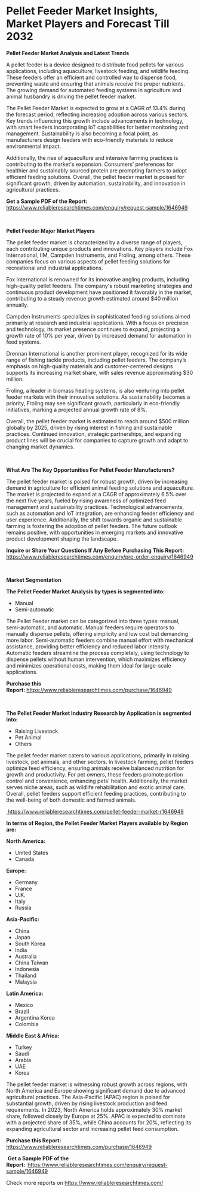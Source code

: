<p><h1>Pellet Feeder Market Insights, Market Players and Forecast Till 2032</h1></p><p><strong>Pellet Feeder Market Analysis and Latest Trends</strong></p>
<p><p>A pellet feeder is a device designed to distribute food pellets for various applications, including aquaculture, livestock feeding, and wildlife feeding. These feeders offer an efficient and controlled way to dispense food, preventing waste and ensuring that animals receive the proper nutrients. The growing demand for automated feeding systems in agriculture and animal husbandry is driving the pellet feeder market.</p><p>The Pellet Feeder Market is expected to grow at a CAGR of 13.4% during the forecast period, reflecting increasing adoption across various sectors. Key trends influencing this growth include advancements in technology, with smart feeders incorporating IoT capabilities for better monitoring and management. Sustainability is also becoming a focal point, as manufacturers design feeders with eco-friendly materials to reduce environmental impact.</p><p>Additionally, the rise of aquaculture and intensive farming practices is contributing to the market's expansion. Consumers’ preferences for healthier and sustainably sourced protein are prompting farmers to adopt efficient feeding solutions. Overall, the pellet feeder market is poised for significant growth, driven by automation, sustainability, and innovation in agricultural practices.</p></p>
<p><strong>Get a Sample PDF of the Report:&nbsp;</strong> <a href="https://www.reliableresearchtimes.com/enquiry/request-sample/1646949?utm_campaign=2455&utm_medium=2&utm_source=Github&utm_content=ia&utm_term=23022025&utm_id=pellet-feeder">https://www.reliableresearchtimes.com/enquiry/request-sample/1646949</a></p>
<p>&nbsp;</p>
<p><strong>Pellet Feeder Major Market Players</strong></p>
<p><p>The pellet feeder market is characterized by a diverse range of players, each contributing unique products and innovations. Key players include Fox International, IIM, Campden Instruments, and Froling, among others. These companies focus on various aspects of pellet feeding solutions for recreational and industrial applications.</p><p>Fox International is renowned for its innovative angling products, including high-quality pellet feeders. The company's robust marketing strategies and continuous product development have positioned it favorably in the market, contributing to a steady revenue growth estimated around $40 million annually.</p><p>Campden Instruments specializes in sophisticated feeding solutions aimed primarily at research and industrial applications. With a focus on precision and technology, its market presence continues to expand, projecting a growth rate of 10% per year, driven by increased demand for automation in feed systems.</p><p>Drennan International is another prominent player, recognized for its wide range of fishing tackle products, including pellet feeders. The company’s emphasis on high-quality materials and customer-centered designs supports its increasing market share, with sales revenue approximating $30 million.</p><p>Froling, a leader in biomass heating systems, is also venturing into pellet feeder markets with their innovative solutions. As sustainability becomes a priority, Froling may see significant growth, particularly in eco-friendly initiatives, marking a projected annual growth rate of 8%.</p><p>Overall, the pellet feeder market is estimated to reach around $500 million globally by 2025, driven by rising interest in fishing and sustainable practices. Continued innovation, strategic partnerships, and expanding product lines will be crucial for companies to capture growth and adapt to changing market dynamics.</p></p>
<p>&nbsp;</p>
<p><strong>What Are The Key Opportunities For Pellet Feeder Manufacturers?</strong></p>
<p><p>The pellet feeder market is poised for robust growth, driven by increasing demand in agriculture for efficient animal feeding solutions and aquaculture. The market is projected to expand at a CAGR of approximately 6.5% over the next five years, fueled by rising awareness of optimized feed management and sustainability practices. Technological advancements, such as automation and IoT integration, are enhancing feeder efficiency and user experience. Additionally, the shift towards organic and sustainable farming is fostering the adoption of pellet feeders. The future outlook remains positive, with opportunities in emerging markets and innovative product development shaping the landscape.</p></p>
<p><strong>Inquire or Share Your Questions If Any Before Purchasing This Report:</strong> <a href="https://www.reliableresearchtimes.com/enquiry/pre-order-enquiry/1646949?utm_campaign=2455&utm_medium=2&utm_source=Github&utm_content=ia&utm_term=23022025&utm_id=pellet-feeder">https://www.reliableresearchtimes.com/enquiry/pre-order-enquiry/1646949</a></p>
<p>&nbsp;</p>
<p><strong>Market Segmentation</strong></p>
<p><strong>The Pellet Feeder Market Analysis by types is segmented into:</strong></p>
<p><ul><li>Manual</li><li>Semi-automatic</li></ul></p>
<p><p>The Pellet Feeder market can be categorized into three types: manual, semi-automatic, and automatic. Manual feeders require operators to manually dispense pellets, offering simplicity and low cost but demanding more labor. Semi-automatic feeders combine manual effort with mechanical assistance, providing better efficiency and reduced labor intensity. Automatic feeders streamline the process completely, using technology to dispense pellets without human intervention, which maximizes efficiency and minimizes operational costs, making them ideal for large-scale applications.</p></p>
<p><strong>Purchase this Report:&nbsp;</strong><a href="https://www.reliableresearchtimes.com/purchase/1646949?utm_campaign=2455&utm_medium=2&utm_source=Github&utm_content=ia&utm_term=23022025&utm_id=pellet-feeder">https://www.reliableresearchtimes.com/purchase/1646949</a></p>
<p>&nbsp;</p>
<p><strong>The Pellet Feeder Market Industry Research by Application is segmented into:</strong></p>
<p><ul><li>Raising Livestock</li><li>Pet Animal</li><li>Others</li></ul></p>
<p><p>The pellet feeder market caters to various applications, primarily in raising livestock, pet animals, and other sectors. In livestock farming, pellet feeders optimize feed efficiency, ensuring animals receive balanced nutrition for growth and productivity. For pet owners, these feeders promote portion control and convenience, enhancing pets' health. Additionally, the market serves niche areas, such as wildlife rehabilitation and exotic animal care. Overall, pellet feeders support efficient feeding practices, contributing to the well-being of both domestic and farmed animals.</p></p>
<p><a href="https://www.reliableresearchtimes.com/pellet-feeder-market-r1646949?utm_campaign=2455&utm_medium=2&utm_source=Github&utm_content=ia&utm_term=23022025&utm_id=pellet-feeder">&nbsp;https://www.reliableresearchtimes.com/pellet-feeder-market-r1646949</a></p>
<p><strong>In terms of Region, the Pellet Feeder Market Players available by Region are:</strong></p>
<p>
    <p> <strong> North America: </strong>
        <ul>
            <li>United States</li>
            <li>Canada</li>
        </ul>
        </p> 
    <p> <strong> Europe: </strong>
        <ul>
            <li>Germany</li>
            <li>France</li>
            <li>U.K.</li>
            <li>Italy</li>
            <li>Russia</li>
        </ul>
        </p> 
    <p> <strong> Asia-Pacific: </strong>
        <ul>
            <li>China</li>
            <li>Japan</li>
            <li>South Korea</li>
            <li>India</li>
            <li>Australia</li>
            <li>China Taiwan</li>
            <li>Indonesia</li>
            <li>Thailand</li>
            <li>Malaysia</li>
        </ul>
        </p> 
    <p> <strong> Latin America: </strong>
        <ul>
            <li>Mexico</li>
            <li>Brazil</li>
            <li>Argentina Korea</li>
            <li>Colombia</li>
        </ul>
        </p> 
    <p> <strong> Middle East & Africa: </strong>
        <ul>
            <li>Turkey</li>
            <li>Saudi</li>
            <li>Arabia</li>
            <li>UAE</li>
            <li>Korea</li>
        </ul>
    </p>
    </p>
<p><p>The pellet feeder market is witnessing robust growth across regions, with North America and Europe showing significant demand due to advanced agricultural practices. The Asia-Pacific (APAC) region is poised for substantial growth, driven by rising livestock production and feed requirements. In 2023, North America holds approximately 30% market share, followed closely by Europe at 25%. APAC is expected to dominate with a projected share of 35%, while China accounts for 20%, reflecting its expanding agricultural sector and increasing pellet feed consumption.</p></p>
<p><strong>Purchase this Report: </strong><a href="https://www.reliableresearchtimes.com/purchase/1646949?utm_campaign=2455&utm_medium=2&utm_source=Github&utm_content=ia&utm_term=23022025&utm_id=pellet-feeder">https://www.reliableresearchtimes.com/purchase/1646949</a></p>
<p>&nbsp;<strong>Get a Sample PDF of the Report:&nbsp;&nbsp;</strong><a href="https://www.reliableresearchtimes.com/enquiry/request-sample/1646949?utm_campaign=2455&utm_medium=2&utm_source=Github&utm_content=ia&utm_term=23022025&utm_id=pellet-feeder">https://www.reliableresearchtimes.com/enquiry/request-sample/1646949</a></p>
<p><strong></strong></p>
<p>Check more reports on <a href="https://www.reliableresearchtimes.com/?utm_campaign=2455&utm_medium=2&utm_source=Github&utm_content=ia&utm_term=23022025&utm_id=pellet-feeder">https://www.reliableresearchtimes.com/</a></p>